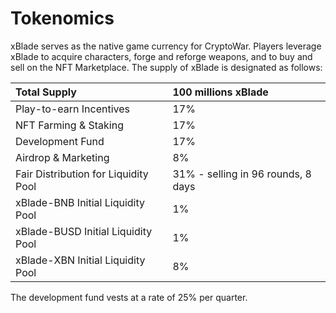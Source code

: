 # Tokenomics

xBlade serves as the native game currency for CryptoWar. Players leverage xBlade to acquire characters, forge and reforge weapons, and to buy and sell on the NFT Marketplace. The supply of xBlade is designated as follows:

| Total Supply | 100 millions xBlade |
| :--- | :--- |
| Play-to-earn Incentives | 17% |
| NFT Farming & Staking | 17% |
| Development Fund | 17% |
| Airdrop & Marketing | 8% |
| Fair Distribution for Liquidity Pool | 31% - selling in 96 rounds, 8 days|
| xBlade-BNB Initial Liquidity Pool | 1% |
| xBlade-BUSD Initial Liquidity Pool | 1% |
| xBlade-XBN Initial Liquidity Pool | 8% |

The development fund vests at a rate of 25% per quarter. 

